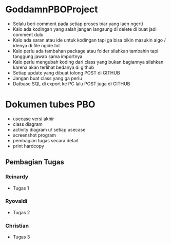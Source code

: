 # GoddamnPBOProject
- Selalu beri comment pada setiap proses biar yang laen ngerti
- Kalo ada kodingan yang salah jangan langsung di delete di buat jadi comment dulu
- Kalo ada saran atau ide untuk kodingan tapi ga bisa bikin masukin algo / idenya di file ngide.txt
- Kalo perlu ada tambahan package atau folder silahkan tambahin tapi tanggung jawab sama importnya
- Kalo perlu mengubah koding dari class yang bukan bagiannya silahkan karena akan terlihat bedanya di github
- Setiap update yang dibuat tolong POST di GITHUB
- Jangan buat class yang ga perlu
- Datbase SQL di export ke PC lalu POST juga di GITHUB

# Dokumen tubes PBO

- usecase versi akhir
- class diagram
- activity diagram u/ setiap usecase
- screenshot program
- pembagian tugas secara detail
- print hardcopy

## Pembagian Tugas
### Reinardy
- Tugas 1
### Ryovaldi
- Tugas 2
### Christian
- Tugas 3
